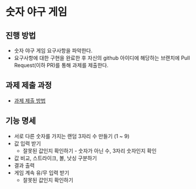 # 숫자 야구 게임
## 진행 방법
* 숫자 야구 게임 요구사항을 파악한다.
* 요구사항에 대한 구현을 완료한 후 자신의 github 아이디에 해당하는 브랜치에 Pull Request(이하 PR)를 통해 과제를 제출한다.

## 과제 제출 과정
* [과제 제출 방법](https://github.com/next-step/nextstep-docs/tree/master/precourse)


## 기능 명세

* 서로 다른 숫자를 가지는 랜덤 3자리 수 만들기 (1 ~ 9)
* 값 입력 받기
    * 잘못된 값인지 확인하기 - 숫자가 아닌 수, 3자리 숫자인지 확인
* 값 비교, 스트라이크, 볼, 낫싱 구분하기
* 결과 출력
* 게임 계속 유/무 입력 받기
    * 잘못된 값인지 확인하기